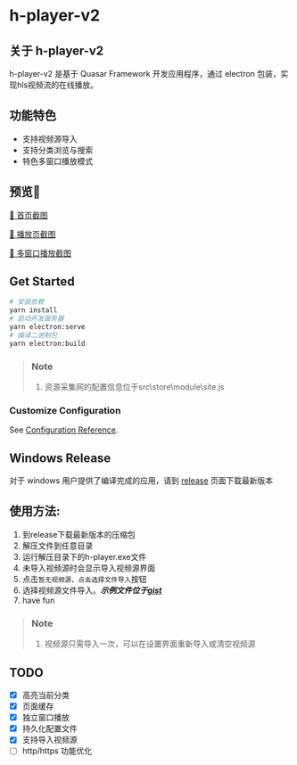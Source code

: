 # h-player-v2

## 关于 h-player-v2

h-player-v2 是基于 Quasar Framework 开发应用程序，通过 electron 包装，实现hls视频流的在线播放。

## 功能特色

+ 支持视频源导入
+ 支持分类浏览与搜索
+ 特色多窗口播放模式

## 预览🔞

<a target="_blank" href ="https://raw.githubusercontent.com/ZyqGitHub1/h-player-v2/master/screenshot/screenshot-list.png">🔞 首页截图</a>

<a target="_blank" href ="https://raw.githubusercontent.com/ZyqGitHub1/h-player-v2/master/screenshot/screenshot-video.png">🔞 播放页截图</a>

<a target="_blank" href ="https://raw.githubusercontent.com/ZyqGitHub1/h-player-v2/master/screenshot/screenshot-mini.png">🔞 多窗口播放截图</a>

## Get Started

```bash
# 安装依赖
yarn install
# 启动开发服务器
yarn electron:serve
# 编译二进制包
yarn electron:build
```

> ### Note
>
> 1. 资源采集网的配置信息位于src\store\module\site.js

### Customize Configuration

See [Configuration Reference](https://quasar.dev/quasar-cli/quasar-conf-js).

## Windows Release

对于 windows 用户提供了编译完成的应用，请到 [release](https://github.com/ZyqGitHub1/h-player-v2/releases) 页面下载最新版本

## 使用方法:

1. 到release下载最新版本的压缩包
2. 解压文件到任意目录
3. 运行解压目录下的h-player.exe文件
4. 未导入视频源时会显示导入视频源界面
5. 点击`暂无视频源，点击选择文件导入`按钮
6. 选择视频源文件导入。***示例文件位于[gist](https://gist.github.com/ZyqGitHub1/104becf19ebb84f601e3d32b59418944)***
7. have fun

> ### Note
>
> 1. 视频源只需导入一次，可以在设置界面重新导入或清空视频源

## TODO

- [x] 高亮当前分类
- [x] 页面缓存
- [x] 独立窗口播放
- [x] 持久化配置文件
- [x] 支持导入视频源
- [ ] http/https 功能优化
